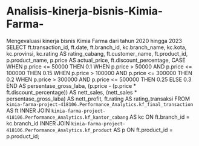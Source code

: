 # Analisis-kinerja-bisnis-Kimia-Farma-
 Mengevaluasi kinerja bisnis Kimia Farma dari tahun 2020 hingga 2023
 SELECT
  ft.transaction_id,
  ft.date,
  ft.branch_id,
  kc.branch_name,
  kc.kota,
  kc.provinsi,
  kc.rating AS rating_cabang,
  ft.customer_name,
  ft.product_id,
  p.product_name,
  p.price AS actual_price,
  ft.discount_percentage,
  CASE
    WHEN p.price <= 50000 THEN 0.1
    WHEN p.price > 50000 AND p.price <= 100000 THEN 0.15
    WHEN p.price > 100000 AND p.price <= 300000 THEN 0.2
    WHEN p.price > 300000 AND p.price <= 500000 THEN 0.25
    ELSE 0.3
  END AS persentase_gross_laba,
  (p.price - (p.price * ft.discount_percentage)) AS nett_sales,
  (nett_sales * persentase_gross_laba) AS nett_profit,
  ft.rating AS rating_transaksi
FROM `kimia-farma-project-418106.Performance_Analytics.kf_final_transaction` AS ft
INNER JOIN `kimia-farma-project-418106.Performance_Analytics.kf_kantor_cabang` AS kc
ON ft.branch_id = kc.branch_id
INNER JOIN `kimia-farma-project-418106.Performance_Analytics.kf_product` AS p
ON ft.product_id = p.product_id;



